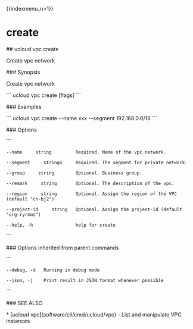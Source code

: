 {{indexmenu_n>1}}

# create

\#\# ucloud vpc create

Create vpc network

\#\#\# Synopsis

Create vpc network

\`\`\` ucloud vpc create \[flags\] \`\`\`

\#\#\# Examples

\`\`\` ucloud vpc create --name xxx --segment 192.168.0.0/16 \`\`\`

\#\#\# Options

\`\`\`

``` 
--name     string         Required. Name of the vpc network. 
```

``` 
--segment     strings     Required. The segment for private network. 
```

``` 
--group     string        Optional. Business group. 
```

``` 
--remark     string       Optional. The description of the vpc. 
```

``` 
--region     string       Optional. Assign the region of the VPC (default "cn-bj2") 
```

``` 
--project-id     string   Optional. Assign the project-id (default "org-ryrmms") 
```

``` 
--help, -h                help for create 
```

\`\`\`

\#\#\# Options inherited from parent commands

\`\`\`

``` 
--debug, -d   Running in debug mode 
```

``` 
--json, -j    Print result in JSON format whenever possible 
```

\`\`\`

\#\#\# SEE ALSO

\* \[ucloud vpc\](software/cli/cmd/ucloud/vpc) - List and manipulate VPC
instances
